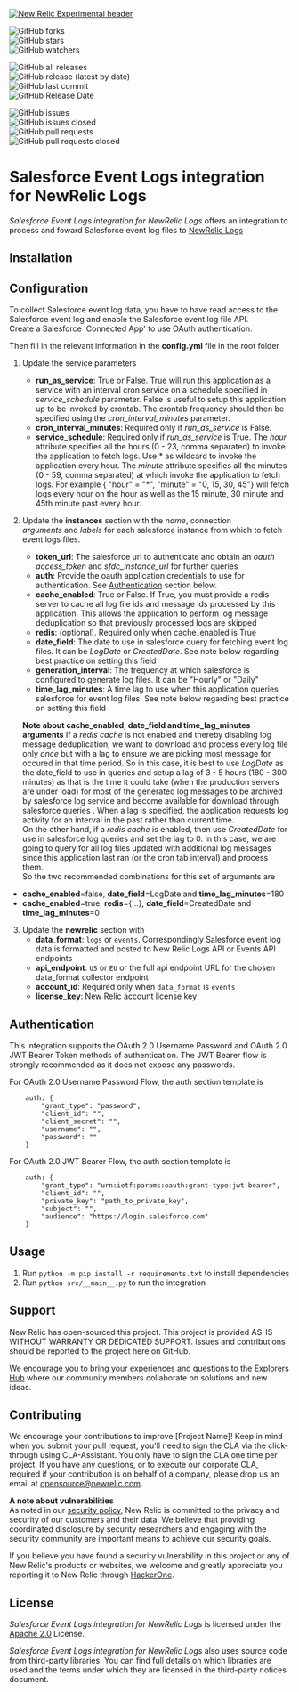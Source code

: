   
    
[![New Relic Experimental header](https://github.com/newrelic/opensource-website/raw/master/src/images/categories/Experimental.png)](https://opensource.newrelic.com/oss-category/#new-relic-experimental)    
    
![GitHub forks](https://img.shields.io/github/forks/newrelic-experimental/newrelic-logs-salesforce-eventlogfile?style=social)    
![GitHub stars](https://img.shields.io/github/stars/newrelic-experimental/newrelic-logs-salesforce-eventlogfile?style=social)    
![GitHub watchers](https://img.shields.io/github/watchers/newrelic-experimental/newrelic-logs-salesforce-eventlogfile?style=social)    
    
![GitHub all releases](https://img.shields.io/github/downloads/newrelic-experimental/newrelic-logs-salesforce-eventlogfile/total)    
![GitHub release (latest by date)](https://img.shields.io/github/v/release/newrelic-experimental/newrelic-logs-salesforce-eventlogfile)    
![GitHub last commit](https://img.shields.io/github/last-commit/newrelic-experimental/newrelic-logs-salesforce-eventlogfile)    
![GitHub Release Date](https://img.shields.io/github/release-date/newrelic-experimental/newrelic-logs-salesforce-eventlogfile)    
    
    
![GitHub issues](https://img.shields.io/github/issues/newrelic-experimental/newrelic-logs-salesforce-eventlogfile)    
![GitHub issues closed](https://img.shields.io/github/issues-closed/newrelic-experimental/newrelic-logs-salesforce-eventlogfile)    
![GitHub pull requests](https://img.shields.io/github/issues-pr/newrelic-experimental/newrelic-logs-salesforce-eventlogfile)    
![GitHub pull requests closed](https://img.shields.io/github/issues-pr-closed/newrelic-experimental/newrelic-logs-salesforce-eventlogfile)    
    
# Salesforce Event Logs integration for NewRelic Logs    
 *Salesforce Event Logs integration for NewRelic Logs* offers an integration to process and foward Salesforce event log files to [NewRelic Logs](https://docs.newrelic.com/docs/introduction-new-relic-logs)    
    
## Installation    
    
    
    
 ## Configuration    
 To collect Salesforce event log data, you have to have read access to the Salesforce event log and enable the Salesforce event log file API.    
Create a Salesforce 'Connected App' to use OAuth authentication.    
    
Then fill in the relevant information in the **config.yml** file in the root folder     
  
 1. Update the service parameters 
	 - **run_as_service**:  True or False. True will run this application as a service with an interval cron service on a schedule specified in *service_schedule* parameter. False is useful to setup this application up to be invoked by crontab. The crontab frequency should then be specified using the *cron_interval_minutes* parameter.
	 - **cron_interval_minutes**:  Required only if *run_as_service* is False. 
	 - **service_schedule**: Required only if *run_as_service* is True. The *hour* attribute specifies all the hours (0 - 23, comma separated) to invoke the application to fetch logs. Use * as wildcard to invoke the application every hour. The *minute* attribute specifies all the minutes (0 - 59, comma separated) at which invoke the application to fetch logs. For example { "hour" = "*", "minute" = "0, 15, 30, 45"}  will fetch logs every hour on the hour as well as the 15 minute, 30 minute and 45th minute past every hour. 
	
 2. Update the **instances** section with the *name*, connection  
   *arguments* and *labels* for each salesforce instance from which to fetch event logs files.  
     
	- **token_url**: The salesforce url to authenticate and obtain an *oauth access_token* and *sfdc_instance_url* for further queries  
	- **auth**: Provide the oauth application credentials to use for authentication. See [Authentication](#authentication) section below. 
	- **cache_enabled**: True or False. If True, you must provide a redis server to cache all log file ids and message ids processed by this application. This allows the application to perform log message deduplication so that previously processed logs are skipped  
	- **redis**: (optional). Required only when cache_enabled is True  
	- **date_field**: The date to use in salesforce query for fetching event log files. It can be *LogDate* or *CreatedDate*. See note below regarding best practice on setting this field  
	- **generation_interval**: The frequency at which salesforce is configured to generate log files. It can be "Hourly" or "Daily"  
	- **time_lag_minutes**: A time lag to use when this application queries salesforce for event log files. See note below regarding best practice on setting this field  

	**Note about cache_enabled, date_field and time_lag_minutes arguments** If a *redis cache* is not enabled and thereby disabling log message deduplication, we want to download and process every log file only *once* but with a lag to ensure we are picking most message for occured in that time period. So in this case, it is best to use *LogDate* as the date_field to use in queries and setup a lag of 3 - 5 hours (180 - 300 minutes) as that is the time it could take (when the production servers are under load) for most of the generated log messages to be archived by salesforce log service and become available for download through salesforce queries . When a lag is specified, the application requests log activity for an interval in the past rather than current time.   
On the other hand, if a *redis cache* is enabled, then use *CreatedDate* for use in salesforce log queries and set the lag to 0. In this case, we are going to query for all log files updated with additional log messages since this application last ran (or the cron tab interval) and process them.   
So the two recommended combinations for this set of arguments are  
  
   - **cache_enabled**=false, **date_field**=LogDate and **time_lag_minutes**=180  
   - **cache_enabled**=true, **redis**={...}, **date_field**=CreatedDate and **time_lag_minutes**=0  
          
 3. Update the **newrelic** section with
    - **data_format**: `logs` or `events`. Correspondingly Salesforce event log data is formatted and posted to New Relic Logs API or Events API endpoints
    - **api_endpoint**: `US` or `EU` or the full api endpoint URL for the chosen data_format collector endpoint
    - **account_id**: Required only when `data_format` is `events`
    - **license_key**: New Relic account license key


## Authentication
This integration supports the OAuth 2.0 Username Password and OAuth 2.0 JWT Bearer Token methods of authentication. The JWT Bearer flow is strongly recommended as it does not expose any passwords.

For OAuth 2.0 Username Password Flow, the auth section template is
```
	auth: {
		"grant_type": "password",
		"client_id": "",
		"client_secret": "",
		"username": "",
		"password": ""
	}
```

For OAuth 2.0 JWT Bearer Flow, the auth section template is
```
	auth: {
        "grant_type": "urn:ietf:params:oauth:grant-type:jwt-bearer",
        "client_id": "",
        "private_key": "path_to_private_key",
        "subject": "",
        "audience": "https://login.salesforce.com"
    }
```
    

## Usage    
 1. Run  `python -m pip install -r requirements.txt` to install dependencies    
 2. Run  `python src/__main__.py` to run the integration    
    
## Support    
 New Relic has open-sourced this project. This project is provided AS-IS WITHOUT WARRANTY OR DEDICATED SUPPORT. Issues and contributions should be reported to the project here on GitHub.    
    
We encourage you to bring your experiences and questions to the [Explorers Hub](https://discuss.newrelic.com) where our community members collaborate on solutions and new ideas.    
    
    
## Contributing    
 We encourage your contributions to improve [Project Name]! Keep in mind when you submit your pull request, you'll need to sign the CLA via the click-through using CLA-Assistant. You only have to sign the CLA one time per project. If you have any questions, or to execute our corporate CLA, required if your contribution is on behalf of a company, please drop us an email at opensource@newrelic.com.    
    
**A note about vulnerabilities**    
 As noted in our [security policy](../../security/policy), New Relic is committed to the privacy and security of our customers and their data. We believe that providing coordinated disclosure by security researchers and engaging with the security community are important means to achieve our security goals.    
    
If you believe you have found a security vulnerability in this project or any of New Relic's products or websites, we welcome and greatly appreciate you reporting it to New Relic through [HackerOne](https://hackerone.com/newrelic).    
    
    
## License    
 *Salesforce Event Logs integration for NewRelic Logs* is licensed under the [Apache 2.0](http://apache.org/licenses/LICENSE-2.0.txt) License.    
    
*Salesforce Event Logs integration for NewRelic Logs* also uses source code from third-party libraries. You can find full details on which libraries are used and the terms under which they are licensed in the third-party notices document.